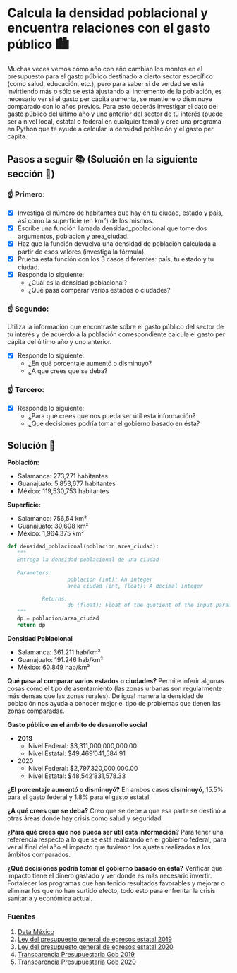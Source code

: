 # Calcula la densidad poblacional y encuentra relaciones con el gasto público 🏙️

Muchas veces vemos cómo año con año cambian los montos en el presupuesto para el gasto público destinado a cierto sector específico (como salud, educación, etc.), pero para saber si de verdad se está invirtiendo más o sólo se está ajustando al incremento de la población, es necesario ver si el gasto per cápita aumenta, se mantiene o disminuye comparado con lo años previos. Para esto deberás investigar el dato del gasto público del último año y uno anterior del sector de tu interés (puede ser a nivel local, estatal o federal en cualquier tema) y crea una programa en Python que te ayude a calcular la densidad población y el gasto per cápita.

## Pasos a seguir 📚 (Solución en la siguiente sección :bookmark_tabs:)

### ☝️ Primero:
- [x] Investiga el número de habitantes que hay en tu ciudad, estado y país, así como la superficie (en km²) de los mismos.
- [x] Escribe una función llamada densidad_poblacional que tome dos argumentos, poblacion y area_ciudad.
- [x] Haz que la función devuelva una densidad de población calculada a partir de esos valores (investiga la fórmula).
- [x] Prueba esta función con los 3 casos diferentes: país, tu estado y tu ciudad.
- [x] Responde lo siguiente:
  * ¿Cuál es la densidad poblacional?
  * ¿Qué pasa comparar varios estados o ciudades?
  
### ☝️ Segundo:

Utiliza la información que encontraste sobre el gasto público del sector de tu interés y de acuerdo a la población correspondiente calcula el gasto per cápita del último año y uno anterior.

* [x] Responde lo siguiente:
  * ¿En qué porcentaje aumentó o disminuyó?
  * ¿A qué crees que se deba?
  
### ☝️ Tercero:
* [x] Responde lo siguiente:
  * ¿Para qué crees que nos pueda ser útil esta información?
  * ¿Qué decisiones podría tomar el gobierno basado en ésta?
  
## Solución :floppy_disk:

 **Población:**
 * Salamanca: 273,271 habitantes
 * Guanajuato: 5,853,677 habitantes
 * México: 119,530,753 habitantes

 **Superficie:**
 * Salamanca: 756,54 km²
 * Guanajuato: 30,608 km²
 * México: 1,964,375 km²
 
 ```python
def densidad_poblacional(poblacion,area_ciudad):
    """
    Entrega la densidad poblacional de una ciudad
    
    Parameters:
                    poblacion (int): An integer
                    area_ciudad (int, float): A decimal integer

            Returns:
                    dp (float): Float of the quotient of the input parameters.
    """
    dp = poblacion/area_ciudad
    return dp
```

 **Densidad Poblacional**
 * Salamanca: 361.211 hab/km²
 * Guanajuato: 191.246 hab/km²
 * México: 60.849 hab/km²
 
 **Qué pasa al comparar varios estados o ciudades?**
 Permite inferir algunas cosas como el tipo de asentamiento (las zonas urbanas son regularmente más densas que las zonas rurales). De igual manera la densidad de población nos ayuda a conocer mejor el tipo de problemas que tienen las zonas comparadas.
 
 **Gasto público en el ámbito de desarrollo social**
* **2019**
  * Nivel Federal: $3,311,000,000,000.00
  * Nivel Estatal: $49,469’041,584.91
* 2020
  * Nivel Federal: $2,797,320,000,000.00
  * Nivel Estatal: $48,542’831,578.33
 
 **¿El porcentaje aumentó o disminuyó?**
 En ambos casos **disminuyó**, 15.5% para el gasto federal y 1.8% para el gasto estatal.
 
 **¿A qué crees que se deba?** 
 Creo que se debe a que esa parte se destinó a otras áreas donde hay crisis como salud y seguridad.
 
 **¿Para qué crees que nos pueda ser útil esta información?**
 Para tener una referencia respecto a lo que se está realizando en el gobierno federal, para ver al final del año el impacto que tuvieron los ajustes realizados a los ámbitos comparados.
 
**¿Qué decisiones podría tomar el gobierno basado en ésta?**
Verificar que impacto tiene el dinero gastado y ver donde es más necesario invertir. Fortalecer los programas que han tenido resultados favorables y mejorar o eliminar los que no han surtido efecto, todo esto para enfrentar la crisis sanitaria y económica actual.
 
 
 ### Fuentes 
 1. [Data México](https://datamexico.org/)
 1. [Ley del presupuesto general de egresos estatal 2019](https://finanzas.guanajuato.gob.mx/c_legislacion/doc/leyes_estatales/Ley_del_Presupuesto_General_de_Egresos_2019.pdf)
 1. [Ley del presupuesto general de egresos estatal 2020](https://finanzas.guanajuato.gob.mx/c_legislacion/doc/leyes_estatales/ley_de_pge_del_estado_de_guanajuato_p_el_ejerc2020.pdf)
 1. [Transparencia Presupuestaria Gob 2019](https://www.transparenciapresupuestaria.gob.mx/es/PTP/infografia_ppef2019#:~:text=En%20el%20ejercicio%20fiscal%202019,con%20respecto%20al%20a%C3%B1o%20anterior.)
 1. [Transparencia Presupuestaria Gob 2020](https://www.transparenciapresupuestaria.gob.mx/es/PTP/infografia_ppef2020)
